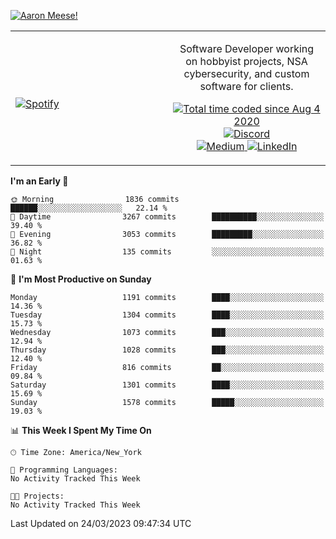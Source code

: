 [![Aaron Meese!](https://user-images.githubusercontent.com/17814535/88975338-a2aabf00-d27f-11ea-963f-8a19608716b4.png)](https://github.com/ajmeese7/readme-ascii "README ASCII")

<!-- Modified from project here: https://github.com/novatorem/novatorem -->
<table width="100%">
  <tr>
  <td width="50%">

&nbsp; <br> [![Spotify](https://ajmeese7.vercel.app/api/spotify)](https://open.spotify.com/user/ajmeese)

  </td>
  <td width="50%">
    <p align="center">
    Software Developer working on hobbyist projects, NSA cybersecurity, and custom software for clients.
    </p>
    <p align="center">
      <a href="https://wakatime.com/@f726891d-3b02-46cd-9b60-e8c59f9e2b14">
        <img src="https://wakatime.com/badge/user/f726891d-3b02-46cd-9b60-e8c59f9e2b14.svg" alt="Total time coded since Aug 4 2020" title="WakaTime" />
      </a>
      <a href="http://link.aaronmeese.com/discord">
        <img src="https://img.shields.io/badge/discord-ajmeese7%234835-369?style=flat-square&logo=discord&logoColor=white&color=purple" alt="Discord" title="Discord">
      </a>
      <br />
      <a href="https://link.aaronmeese.com/medium">
        <img src="https://img.shields.io/badge/medium-ajmeese7-1DB954?style=flat-square&logo=medium&logoColor=white" alt="Medium" title="Medium">
      </a>
      <a href="https://link.aaronmeese.com/linkedin">
        <img src="https://img.shields.io/badge/linkedIn-aaronmeese-1DB954?style=flat-square&logo=linkedin&logoColor=white&color=blue" alt="LinkedIn" title="LinkedIn">
      </a>
    </p>
  </td>

</table>

[//]: <> (The `&nbsp;` is to have Aphelion take up more space)

<!--START_SECTION:waka-->
**I'm an Early 🐤** 

```text
🌞 Morning                1836 commits        ██████░░░░░░░░░░░░░░░░░░░   22.14 % 
🌆 Daytime                3267 commits        ██████████░░░░░░░░░░░░░░░   39.40 % 
🌃 Evening                3053 commits        █████████░░░░░░░░░░░░░░░░   36.82 % 
🌙 Night                  135 commits         ░░░░░░░░░░░░░░░░░░░░░░░░░   01.63 % 
```
📅 **I'm Most Productive on Sunday** 

```text
Monday                   1191 commits        ████░░░░░░░░░░░░░░░░░░░░░   14.36 % 
Tuesday                  1304 commits        ████░░░░░░░░░░░░░░░░░░░░░   15.73 % 
Wednesday                1073 commits        ███░░░░░░░░░░░░░░░░░░░░░░   12.94 % 
Thursday                 1028 commits        ███░░░░░░░░░░░░░░░░░░░░░░   12.40 % 
Friday                   816 commits         ██░░░░░░░░░░░░░░░░░░░░░░░   09.84 % 
Saturday                 1301 commits        ████░░░░░░░░░░░░░░░░░░░░░   15.69 % 
Sunday                   1578 commits        █████░░░░░░░░░░░░░░░░░░░░   19.03 % 
```


📊 **This Week I Spent My Time On** 

```text
🕑︎ Time Zone: America/New_York

💬 Programming Languages: 
No Activity Tracked This Week

🐱‍💻 Projects: 
No Activity Tracked This Week
```


 Last Updated on 24/03/2023 09:47:34 UTC
<!--END_SECTION:waka-->
